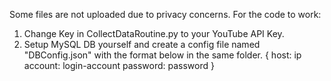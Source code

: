 Some files are not uploaded due to privacy concerns. For the code to work:
1. Change Key in CollectDataRoutine.py to your YouTube API Key.
2. Setup MySQL DB yourself and create a config file named "DBConfig.json" with the format below in the same folder.
  {
    host: ip
    account: login-account
    password: password
  }
 
